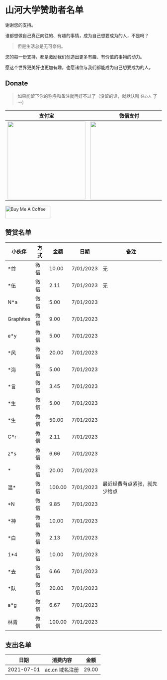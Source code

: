 # 山河大学赞助者名单


谢谢您的支持。

谁都想做自己真正向往的、有趣的事情，成为自己想要成为的人，不是吗？

> 但是生活总是无可奈何。

您的每一份支持，都是激励我们创造出更多有趣、有价值的事物的动力。

愿这个世界更美好也更加有趣，也愿诸位与我们都能成为自己想要成为的人。

## Donate

> 如果能留下你的称呼和备注就再好不过了（没留的话，就默认叫 `好心人` 了～）


| 支付宝                                                       | 微信支付                                                     | QQ 支付                                                      |
| ------------------------------------------------------------ | ------------------------------------------------------------ | ------------------------------------------------------------ |
| <img src="https://gcore.jsdelivr.net/gh/muzihuaner/huancdn/img/202207222129932.png" width=250px /> | <img src="https://gcore.jsdelivr.net/gh/muzihuaner/huancdn/img/202207222129833.png" width=250px /> | <img src="https://gcore.jsdelivr.net/gh/muzihuaner/huancdn/img/202207222130330.png" width=250px /> |


<a href="https://huangetech.gitee.io/pay/index2.html" target="_blank"><img src="https://cdn.buymeacoffee.com/buttons/v2/default-blue.png" alt="Buy Me A Coffee" style="height: 40px !important;width: 145px !important;"></a>

## 赞赏名单

| 小伙伴         | 方式   | 金额   | 日期       | 备注                 |
| -------------- | ------ | ------ | ---------- | -------------------- |
| *首            | 微信   | 10.00  | 7/01/2023  | 无                   |
| *伍       | 微信    | 2.11   | 7/01/2023  | 无                   |
| N*a            | 微信   | 5.00   | 7/01/2023  |            |
| Graphites            | 微信   | 9.00   | 7/01/2023  |            |
| e*y           | 微信   | 5.00   | 7/01/2023  |            |
| *风            | 微信   | 20.00   | 7/01/2023  |            |
| *海            | 微信   | 5.00   | 7/01/2023  |            |
| *言            | 微信   | 3.45   | 7/01/2023  |            |
| *生            | 微信   | 5.00   | 7/01/2023  |            |
| *生           | 微信   | 50.00   | 7/01/2023  |            |
| C*r           | 微信   | 2.11   | 7/01/2023  |            |
| z*s            | 微信   | 6.66   | 7/01/2023  |            |
| *            | 微信   | 20.00   | 7/01/2023  |            |
| 温*            | 微信   | 100.00   | 7/01/2023  | 最近经费有点紧张，就先少给点 |
| *N            | 微信   | 9.85   | 7/01/2023  |            |
| *神            | 微信   | 10.00   | 7/01/2023  |            |
| *白            | 微信   | 2.13   | 7/01/2023  |            |
| 1*4            | 微信   | 10.00   | 7/01/2023  |            |
| *去            | 微信   | 6.66   | 7/01/2023  |            |
| *队            | 微信   | 20.00   | 7/01/2023  |            |
| a*g            | 微信   | 6.67   | 7/01/2023  |            |
| 林青            | 微信   | 100.00   | 7/01/2023  |            |

## 支出名单
| 日期       | 消费内容       | 金额  |
| ---------- | -------------- | ----- |
| 2021-07-01 | ac.cn 域名注册 | 29.00 |

